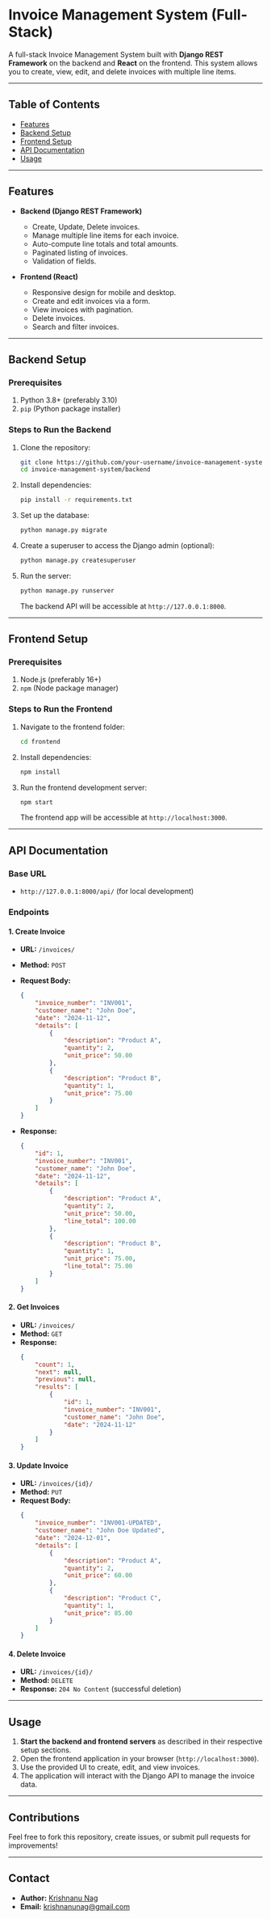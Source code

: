 # Invoice Management System (Full-Stack)

A full-stack Invoice Management System built with **Django REST Framework** on the backend and **React** on the frontend. This system allows you to create, view, edit, and delete invoices with multiple line items.

---

## Table of Contents

- [Features](#features)
- [Backend Setup](#backend-setup)
- [Frontend Setup](#frontend-setup)
- [API Documentation](#api-documentation)
- [Usage](#usage)

---

## Features

- **Backend (Django REST Framework)**
  - Create, Update, Delete invoices.
  - Manage multiple line items for each invoice.
  - Auto-compute line totals and total amounts.
  - Paginated listing of invoices.
  - Validation of fields.
  
- **Frontend (React)**
  - Responsive design for mobile and desktop.
  - Create and edit invoices via a form.
  - View invoices with pagination.
  - Delete invoices.
  - Search and filter invoices.

---

## Backend Setup

### Prerequisites

1. Python 3.8+ (preferably 3.10)
2. `pip` (Python package installer)

### Steps to Run the Backend

1. Clone the repository:

    ```bash
    git clone https://github.com/your-username/invoice-management-system.git
    cd invoice-management-system/backend
    ```

2. Install dependencies:

    ```bash
    pip install -r requirements.txt
    ```

3. Set up the database:

    ```bash
    python manage.py migrate
    ```

4. Create a superuser to access the Django admin (optional):

    ```bash
    python manage.py createsuperuser
    ```

5. Run the server:

    ```bash
    python manage.py runserver
    ```

    The backend API will be accessible at `http://127.0.0.1:8000`.

---

## Frontend Setup

### Prerequisites

1. Node.js (preferably 16+)
2. `npm` (Node package manager)

### Steps to Run the Frontend

1. Navigate to the frontend folder:

    ```bash
    cd frontend
    ```

2. Install dependencies:

    ```bash
    npm install
    ```

3. Run the frontend development server:

    ```bash
    npm start
    ```

    The frontend app will be accessible at `http://localhost:3000`.

---

## API Documentation

### Base URL
- `http://127.0.0.1:8000/api/` (for local development)

### Endpoints

#### 1. **Create Invoice**
- **URL:** `/invoices/`
- **Method:** `POST`
- **Request Body:**

    ```json
    {
        "invoice_number": "INV001",
        "customer_name": "John Doe",
        "date": "2024-11-12",
        "details": [
            {
                "description": "Product A",
                "quantity": 2,
                "unit_price": 50.00
            },
            {
                "description": "Product B",
                "quantity": 1,
                "unit_price": 75.00
            }
        ]
    }
    ```

- **Response:**
    ```json
    {
        "id": 1,
        "invoice_number": "INV001",
        "customer_name": "John Doe",
        "date": "2024-11-12",
        "details": [
            {
                "description": "Product A",
                "quantity": 2,
                "unit_price": 50.00,
                "line_total": 100.00
            },
            {
                "description": "Product B",
                "quantity": 1,
                "unit_price": 75.00,
                "line_total": 75.00
            }
        ]
    }
    ```

#### 2. **Get Invoices**
- **URL:** `/invoices/`
- **Method:** `GET`
- **Response:**
    ```json
    {
        "count": 1,
        "next": null,
        "previous": null,
        "results": [
            {
                "id": 1,
                "invoice_number": "INV001",
                "customer_name": "John Doe",
                "date": "2024-11-12"
            }
        ]
    }
    ```

#### 3. **Update Invoice**
- **URL:** `/invoices/{id}/`
- **Method:** `PUT`
- **Request Body:**
    ```json
    {
        "invoice_number": "INV001-UPDATED",
        "customer_name": "John Doe Updated",
        "date": "2024-12-01",
        "details": [
            {
                "description": "Product A",
                "quantity": 2,
                "unit_price": 60.00
            },
            {
                "description": "Product C",
                "quantity": 1,
                "unit_price": 85.00
            }
        ]
    }
    ```

#### 4. **Delete Invoice**
- **URL:** `/invoices/{id}/`
- **Method:** `DELETE`
- **Response:** `204 No Content` (successful deletion)

---

## Usage

1. **Start the backend and frontend servers** as described in their respective setup sections.
2. Open the frontend application in your browser (`http://localhost:3000`).
3. Use the provided UI to create, edit, and view invoices.
4. The application will interact with the Django API to manage the invoice data.

---


## Contributions

Feel free to fork this repository, create issues, or submit pull requests for improvements!

---

## Contact

- **Author:** [Krishnanu Nag](https://github.com/your-username)
- **Email:** [krishnanunag@gmail.com](mailto:krishnanunag@gmail.com)
